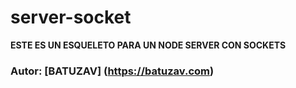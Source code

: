 # server-socket


**ESTE ES UN ESQUELETO PARA UN NODE SERVER CON SOCKETS**



### Autor: [BATUZAV] (https://batuzav.com)
